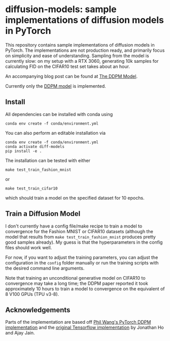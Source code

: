 # diffusion-models: sample implementations of diffusion models in PyTorch

This repository contains sample implementations of diffusion models in PyTorch. The implementations are not production ready, and primarily focus on simplicity and ease of understanding. Sampling from the model is currently slow: on my setup with a RTX 3060, generating 10k samples for calculating FID on the CIFAR10 test set takes about an hour.

An accompanying blog post can be found at [The DDPM Model](https://dg845.github.io/blog/2023/ddpm/).

Currently only the [DDPM model](https://arxiv.org/pdf/2006.11239.pdf) is implemented.

## Install

All dependencies can be installed with conda using

```
conda env create -f conda/environment.yml
```

You can also perform an editable installation via

```
conda env create -f conda/environment.yml
conda activate diff-models
pip install -e .
```

The installation can be tested with either

```
make test_train_fashion_mnist
```

or

```
make test_train_cifar10
```

which should train a model on the specified dataset for 10 epochs.

## Train a Diffusion Model

I don't currently have a config file/make recipe to train a model to convergence for the Fashion MNIST or CIFAR10 datasets (although the model that results from `make test_train_fashion_mnist` produces pretty good samples already). My guess is that the hyperparameters in the config files should work well.

For now, if you want to adjust the training parameters, you can adjust the configuration in the `config` folder manually or run the training scripts with the desired command line arguments.

Note that training an unconditional generative model on CIFAR10 to convergence may take a long time; the DDPM paper reported it took approximately 10 hours to train a model to convergence on the equivalent of 8 V100 GPUs (TPU v3-8).

## Acknowledgements

Parts of the implementation are based off [Phil Wang's PyTorch DDPM implementation](https://github.com/lucidrains/denoising-diffusion-pytorch) and the [original Tensorflow implementation](https://github.com/hojonathanho/diffusion) by Jonathan Ho and Ajay Jain.

